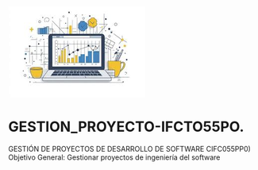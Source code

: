 <img src="11.jpg">


# GESTION_PROYECTO-IFCTO55PO.
GESTIÓN DE PROYECTOS DE DESARROLLO DE SOFTWARE CIFC055PP0)
<br>Objetivo General: Gestionar proyectos de ingeniería del software
